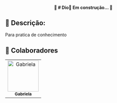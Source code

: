
<h4 align="center"> 
	🚧 # Dio🚀 Em construção...  🚧
</h4>

## :memo: Descrição:
Para pratica de conhecimento 



## :handshake: Colaboradores
<table>
  <tr>
    <td align="center">
      <a href="https://github.com/espinoza9">
        <img src="https://avatars.githubusercontent.com/u/92704684?v=4" width="100px;" alt="Gabriela"/><br>
        <sub>
          <b>Gabriela</b>
        </sub>
      </a>
    </td>
